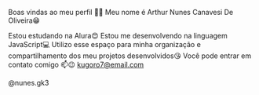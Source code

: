 Boas vindas ao meu perfil 💙💙
Meu nome é Arthur Nunes Canavesi De Oliveira😁

Estou estudando na Alura😍
Estou me desenvolvendo na linguagem JavaScript💻
Utilizo esse espaço para minha organização e compartilhamento dos meu projetos desenvolvidos😘
Você pode entrar em contato comigo 📫😉
kugoro7@email.com

@nunes.gk3
